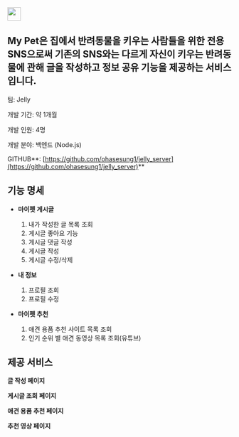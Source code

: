 <img src="https://notion-emojis.s3-us-west-2.amazonaws.com/v0/svg-twitter/1f431.svg" width=30 heigth=30/>

## My Pet은 집에서 반려동물을 키우는 사람들을 위한 전용 SNS으로써 기존의 SNS와는 다르게 자신이 키우는 반려동물에 관해 글을 작성하고 정보 공유 기능을 제공하는 서비스 입니다.

팀: Jelly

개발 기간:  약 1개월

개발 인원: 4명

개발 분야: 백엔드 (Node.js)

GITHUB**: [https://github.com/ohasesung1/jelly_server](https://github.com/ohasesung1/jelly_server)**

## 기능 명세

- **마이펫 게시글**
    1. 내가 작성한 글 목록 조회
    2. 게시글 좋아요 기능
    3. 게시글 댓글 작성
    4. 게시글 작성
    5. 게시글 수정/삭제

- **내 정보**
    1. 프로필 조회
    2. 프로필 수정
- **마이펫 추천**
    1. 애견 용품 추천 사이트 목록 조회
    2. 인기 순위 별 애견 동영상 목록 조회(유튜브)

## 제공 서비스

**글 작성 페이지**

**게시글 조회 페이지**


**애견 용품 추천 페이지**


**추천 영상 페이지**

